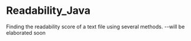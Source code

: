 # Readability_Java
Finding the readability score of a text file using several methods.
--will be elaborated soon
